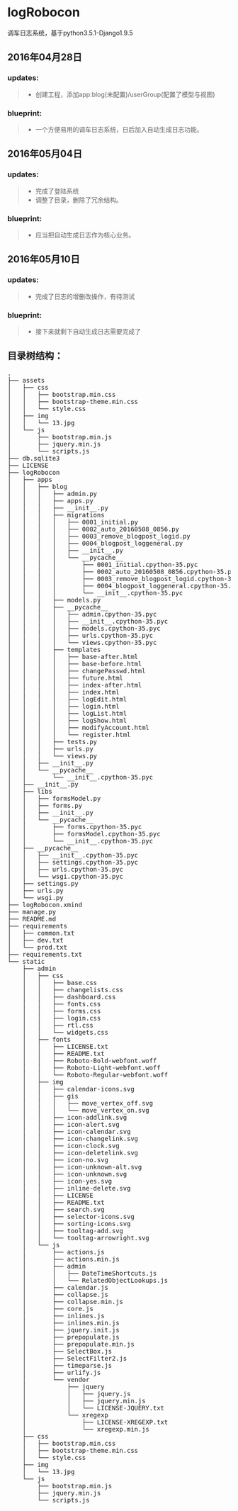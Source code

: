# logRobocon
调车日志系统，基于python3.5.1-Django1.9.5

## 2016年04月28日
### updates:
>* 创建工程，添加app:blog(未配置)/userGroup(配置了模型与视图)

### blueprint:
>* 一个方便易用的调车日志系统，日后加入自动生成日志功能。

## 2016年05月04日
### updates:
>* 完成了登陆系统
>* 调整了目录，删除了冗余结构。

### blueprint:
>* 应当把自动生成日志作为核心业务。

## 2016年05月10日
### updates:
>* 完成了日志的增删改操作，有待测试

### blueprint:
>* 接下来就剩下自动生成日志需要完成了

## 目录树结构：
<pre>
.
├── assets
│   ├── css
│   │   ├── bootstrap.min.css
│   │   ├── bootstrap-theme.min.css
│   │   └── style.css
│   ├── img
│   │   └── 13.jpg
│   └── js
│       ├── bootstrap.min.js
│       ├── jquery.min.js
│       └── scripts.js
├── db.sqlite3
├── LICENSE
├── logRobocon
│   ├── apps
│   │   ├── blog
│   │   │   ├── admin.py
│   │   │   ├── apps.py
│   │   │   ├── __init__.py
│   │   │   ├── migrations
│   │   │   │   ├── 0001_initial.py
│   │   │   │   ├── 0002_auto_20160508_0856.py
│   │   │   │   ├── 0003_remove_blogpost_logid.py
│   │   │   │   ├── 0004_blogpost_loggeneral.py
│   │   │   │   ├── __init__.py
│   │   │   │   └── __pycache__
│   │   │   │       ├── 0001_initial.cpython-35.pyc
│   │   │   │       ├── 0002_auto_20160508_0856.cpython-35.pyc
│   │   │   │       ├── 0003_remove_blogpost_logid.cpython-35.pyc
│   │   │   │       ├── 0004_blogpost_loggeneral.cpython-35.pyc
│   │   │   │       └── __init__.cpython-35.pyc
│   │   │   ├── models.py
│   │   │   ├── __pycache__
│   │   │   │   ├── admin.cpython-35.pyc
│   │   │   │   ├── __init__.cpython-35.pyc
│   │   │   │   ├── models.cpython-35.pyc
│   │   │   │   ├── urls.cpython-35.pyc
│   │   │   │   └── views.cpython-35.pyc
│   │   │   ├── templates
│   │   │   │   ├── base-after.html
│   │   │   │   ├── base-before.html
│   │   │   │   ├── changePasswd.html
│   │   │   │   ├── future.html
│   │   │   │   ├── index-after.html
│   │   │   │   ├── index.html
│   │   │   │   ├── logEdit.html
│   │   │   │   ├── login.html
│   │   │   │   ├── logList.html
│   │   │   │   ├── logShow.html
│   │   │   │   ├── modifyAccount.html
│   │   │   │   └── register.html
│   │   │   ├── tests.py
│   │   │   ├── urls.py
│   │   │   └── views.py
│   │   ├── __init__.py
│   │   └── __pycache__
│   │       └── __init__.cpython-35.pyc
│   ├── __init__.py
│   ├── libs
│   │   ├── formsModel.py
│   │   ├── forms.py
│   │   ├── __init__.py
│   │   └── __pycache__
│   │       ├── forms.cpython-35.pyc
│   │       ├── formsModel.cpython-35.pyc
│   │       └── __init__.cpython-35.pyc
│   ├── __pycache__
│   │   ├── __init__.cpython-35.pyc
│   │   ├── settings.cpython-35.pyc
│   │   ├── urls.cpython-35.pyc
│   │   └── wsgi.cpython-35.pyc
│   ├── settings.py
│   ├── urls.py
│   └── wsgi.py
├── logRobocon.xmind
├── manage.py
├── README.md
├── requirements
│   ├── common.txt
│   ├── dev.txt
│   └── prod.txt
├── requirements.txt
└── static
    ├── admin
    │   ├── css
    │   │   ├── base.css
    │   │   ├── changelists.css
    │   │   ├── dashboard.css
    │   │   ├── fonts.css
    │   │   ├── forms.css
    │   │   ├── login.css
    │   │   ├── rtl.css
    │   │   └── widgets.css
    │   ├── fonts
    │   │   ├── LICENSE.txt
    │   │   ├── README.txt
    │   │   ├── Roboto-Bold-webfont.woff
    │   │   ├── Roboto-Light-webfont.woff
    │   │   └── Roboto-Regular-webfont.woff
    │   ├── img
    │   │   ├── calendar-icons.svg
    │   │   ├── gis
    │   │   │   ├── move_vertex_off.svg
    │   │   │   └── move_vertex_on.svg
    │   │   ├── icon-addlink.svg
    │   │   ├── icon-alert.svg
    │   │   ├── icon-calendar.svg
    │   │   ├── icon-changelink.svg
    │   │   ├── icon-clock.svg
    │   │   ├── icon-deletelink.svg
    │   │   ├── icon-no.svg
    │   │   ├── icon-unknown-alt.svg
    │   │   ├── icon-unknown.svg
    │   │   ├── icon-yes.svg
    │   │   ├── inline-delete.svg
    │   │   ├── LICENSE
    │   │   ├── README.txt
    │   │   ├── search.svg
    │   │   ├── selector-icons.svg
    │   │   ├── sorting-icons.svg
    │   │   ├── tooltag-add.svg
    │   │   └── tooltag-arrowright.svg
    │   └── js
    │       ├── actions.js
    │       ├── actions.min.js
    │       ├── admin
    │       │   ├── DateTimeShortcuts.js
    │       │   └── RelatedObjectLookups.js
    │       ├── calendar.js
    │       ├── collapse.js
    │       ├── collapse.min.js
    │       ├── core.js
    │       ├── inlines.js
    │       ├── inlines.min.js
    │       ├── jquery.init.js
    │       ├── prepopulate.js
    │       ├── prepopulate.min.js
    │       ├── SelectBox.js
    │       ├── SelectFilter2.js
    │       ├── timeparse.js
    │       ├── urlify.js
    │       └── vendor
    │           ├── jquery
    │           │   ├── jquery.js
    │           │   ├── jquery.min.js
    │           │   └── LICENSE-JQUERY.txt
    │           └── xregexp
    │               ├── LICENSE-XREGEXP.txt
    │               └── xregexp.min.js
    ├── css
    │   ├── bootstrap.min.css
    │   ├── bootstrap-theme.min.css
    │   └── style.css
    ├── img
    │   └── 13.jpg
    └── js
        ├── bootstrap.min.js
        ├── jquery.min.js
        └── scripts.js

</pre>